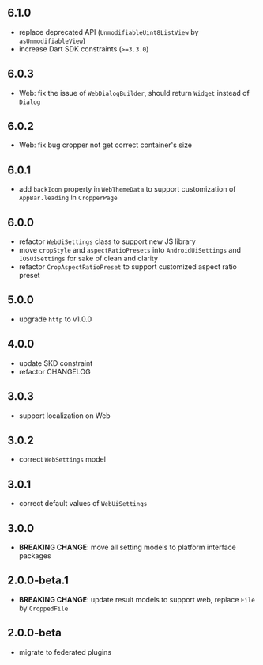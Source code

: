 ## 6.1.0

* replace deprecated API (`UnmodifiableUint8ListView` by `asUnmodifiableView`)
* increase Dart SDK constraints (`>=3.3.0`)

## 6.0.3

* Web: fix the issue of `WebDialogBuilder`, should return `Widget` instead of `Dialog`

## 6.0.2

* Web: fix bug cropper not get correct container's size

## 6.0.1

* add `backIcon` property in `WebThemeData` to support customization of `AppBar.leading` in `CropperPage`

## 6.0.0

* refactor `WebUiSettings` class to support new JS library
* move `cropStyle` and `aspectRatioPresets` into `AndroidUiSettings` and `IOSUiSettings` for sake of clean and clarity
* refactor `CropAspectRatioPreset` to support customized aspect ratio preset

## 5.0.0

* upgrade `http` to v1.0.0

## 4.0.0

* update SKD constraint
* refactor CHANGELOG

## 3.0.3

* support localization on Web

## 3.0.2

* correct `WebSettings` model

## 3.0.1

* correct default values of `WebUiSettings`

## 3.0.0

* **BREAKING CHANGE**: move all setting models to platform interface packages

## 2.0.0-beta.1

* **BREAKING CHANGE**: update result models to support web, replace `File` by `CroppedFile`

## 2.0.0-beta

* migrate to federated plugins
